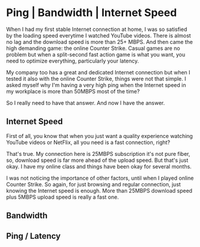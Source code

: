 # Ping | Bandwidth | Internet Speed
When I had my first stable Internet connection at home, I 
was so satisfied by the loading speed
everytime I watched YouTube videos.
There is almost no lag and the download speed is more than
25+ MBPS. And then came the high demanding game: the online
Counter Strike. Casual games are no problem but
when a split-second fast action game is what you want,
you need to optimize everything, particularly your latency.

My company too has a great
and dedicated Internet connection but when I tested
it also with the online Counter Strike, things
were not that simple. I asked myself why I'm having
a very high ping when the Internet speed in
my workplace is more than 50MBPS most of the time?

So I really need to have that answer. 
And now I have the answer.

## Internet Speed
First of all, you know that when you just want
a quality experience watching YouTube videos
or NetFlix, all you need is a fast connection, right?

That's true. My connection here is 25MBPS subscription
it's not pure fiber, so, download speed is far more
ahead of the upload speed. But that's just okay.
I have my online class and things have been okay
for several months.

I was not noticing the importance of other factors,
until when I played online Counter Strike.
So again, for just browsing and regular connection,
just knowing the Internet speed is enough. More
than 25MBPS download speed plus 5MBPS upload speed
is really a fast one.

## Bandwidth

## Ping / Latency
